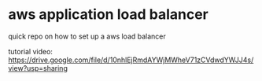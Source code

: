 # aws application load balancer

quick repo on how to set up a aws load balancer

tutorial video: https://drive.google.com/file/d/10nhlEjRmdAYWjMWheV71zCVdwdYWJJ4s/view?usp=sharing

